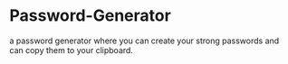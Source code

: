 # Password-Generator
 a password generator where you can create your strong passwords and can copy them to your clipboard.
